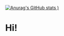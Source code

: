 [![Anurag's GitHub stats](https://github-readme-stats.vercel.app/api?username=matt0301show_icons=true&theme=dracula)
)](https://github.com/anuraghazra/github-readme-stats)
# Hi!

